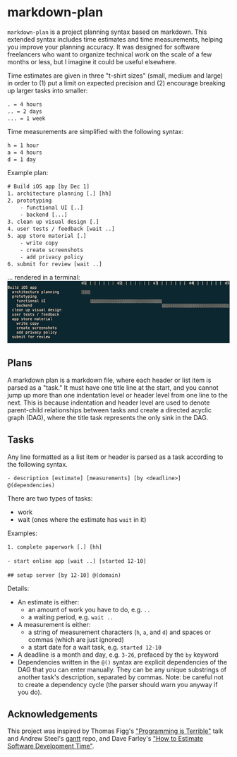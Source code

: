 # markdown-plan

`markdown-plan` is a project planning syntax based on markdown. This extended syntax includes time estimates and time measurements, helping you improve your planning accuracy. It was designed for software freelancers who want to organize technical work on the scale of a few months or less, but I imagine it could be useful elsewhere.

Time estimates are given in three "t-shirt sizes" (small, medium and large) in order to (1) put a limit on expected precision and (2) encourage breaking up larger tasks into smaller:
```
. = 4 hours
.. = 2 days
... = 1 week
```

Time measurements are simplified with the following syntax:
```
h = 1 hour
a = 4 hours
d = 1 day
```

Example plan:

```
# Build iOS app [by Dec 1]
1. architecture planning [.] [hh]
2. prototyping
	- functional UI [..]
	- backend [...]
3. clean up visual design [.]
4. user tests / feedback [wait ..]
5. app store material [.]
	- write copy
	- create screenshots
	- add privacy policy
6. submit for review [wait ..]
```

... rendered in a terminal:
![gantt chart rendered in the terminal](images/example.png)

## Plans

A markdown plan is a markdown file, where each header or list item is parsed as a "task." It must have one title line at the start, and you cannot jump up more than one indentation level or header level from one line to the next. This is because indentation and header level are used to denote parent-child relationships between tasks and create a directed acyclic graph (DAG), where the title task represents the only sink in the DAG.

## Tasks

Any line formatted as a list item or header is parsed as a task according to the following syntax.
```
- description [estimate] [measurements] [by <deadline>] @(dependencies)
```

There are two types of tasks:
- work
- wait (ones where the estimate has `wait` in it)

Examples:
```
1. complete paperwork [.] [hh]

- start online app [wait ..] [started 12-10]

## setup server [by 12-10] @(domain)
```

Details:
- An estimate is either:
	- an amount of work you have to do, e.g. `..`
	- a waiting period, e.g. `wait ..`
- A measurement is either:
	- a string of measurement characters (`h`, `a`, and `d`) and spaces or commas (which are just ignored)
	- a start date for a wait task, e.g. `started 12-10`
- A deadline is a month and day, e.g. `3-26`, prefaced by the `by` keyword
- Dependencies written in the `@()` syntax are explicit dependencies of the DAG that you can enter manually. They can be any unique substrings of another task's description, separated by commas. Note: be careful not to create a dependency cycle (the parser should warn you anyway if you do).

## Acknowledgements

This project was inspired by Thomas Figg's ["Programming is Terrible"](https://www.youtube.com/watch?v=csyL9EC0S0c) talk and Andrew Steel's [gantt](https://github.com/andrew-ls/gantt) repo, and Dave Farley's ["How to Estimate Software Development Time"](https://www.youtube.com/watch?v=v21jg8wb1eU).
